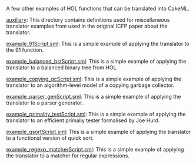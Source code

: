A few other examples of HOL functions that can be translated into CakeML.

[auxiliary](auxiliary):
This directory contains definitions used for miscellaneous translator
examples from used in the original ICFP paper about the translator.

[example_91Script.sml](example_91Script.sml):
This is a simple example of applying the translator to
the 91 function.

[example_balanced_bstScript.sml](example_balanced_bstScript.sml):
This is a simple example of applying the translator to
a balanced binary tree from HOL.

[example_copying_gcScript.sml](example_copying_gcScript.sml):
This is a simple example of applying the translator to an
algorithm-level model of a copying garbage collector.

[example_parser_genScript.sml](example_parser_genScript.sml):
This is a simple example of applying the translator to a
parser generator.

[example_primality_testScript.sml](example_primality_testScript.sml):
This is a simple example of applying the translator to an
efficient primaliy tester formalised by Joe Hurd.

[example_qsortScript.sml](example_qsortScript.sml):
This is a simple example of applying the translator to a
functional version of quick sort.

[example_regexp_matcherScript.sml](example_regexp_matcherScript.sml):
This is a simple example of applying the translator to a
matcher for regular expressions.
